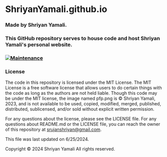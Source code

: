 # ShriyanYamali.github.io
### Made by Shriyan Yamali. 
### This GitHub repository serves to house code and host Shriyan Yamali's personal website.
### [![Maintenance](https://img.shields.io/maintenance/yes/2024)](https://github.com/ShriyanYamali/ShriyanYamali.github.io)
### License
The code in this repository is licensed under the MIT License. The MIT License is a free software license that allows users to do certain things with the code as long as the authors are not held liable.
Though this code may be under the MIT license, the image named pfp.png is © Shriyan Yamali, 2023, and is not available to be used, copied, modified, merged, published, distributed, sublicensed, and/or sold without explicit written permission.

For any questions about the license, please see the LICENSE file. For any questions about README.md or the LICENSE file, you can reach the owner of this repository at srujanshriyan@gmail.com.

This file was last updated on 6/25/2024.

Copyright © 2024 Shriyan Yamali All rights reserved.
